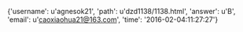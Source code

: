 {'username': u'agnesok21', 'path': u'dzd1138/1138.html', 'answer': u'B', 'email': u'caoxiaohua21@163.com', 'time': '2016-02-04:11:27:27'}